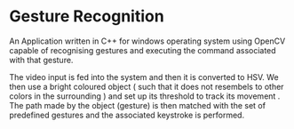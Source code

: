 Gesture Recognition
===================

An Application written in C++ for windows operating system using OpenCV capable of recognising gestures and
executing the command associated with that gesture.

The video input is fed into the system and then it is converted to HSV. We then use a bright
coloured object ( such that it does not resembels to other colors in the surrounding ) and set up its threshold to track its movement . The path made by the object (gesture) is then matched with the
set of predefined gestures and the associated keystroke is performed.